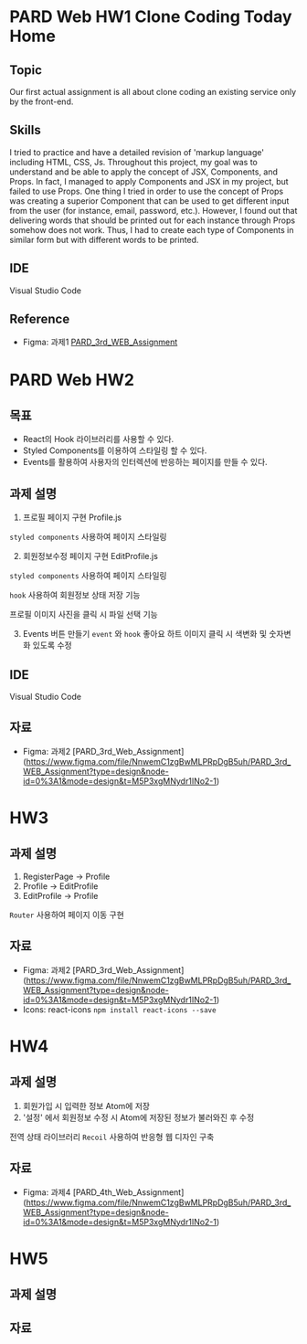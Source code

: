 # PARD Web HW1 Clone Coding Today Home
## Topic
Our first actual assignment is all about clone coding an existing service only by the front-end.

## Skills
I tried to practice and have a detailed revision of 'markup language' including HTML, CSS, Js.
Throughout this project, my goal was to understand and be able to apply the concept of JSX, Components, and Props.
In fact, I managed to apply Components and JSX in my project, but failed to use Props.
One thing I tried in order to use the concept of Props was creating a superior Component that can be used to get different input from the user (for instance, email, password, etc.).
However, I found out that delivering words that should be printed out for each instance through Props somehow does not work.
Thus, I had to create each type of Components in similar form but with different words to be printed.

## IDE
Visual Studio Code

## Reference
- Figma: 과제1 [PARD_3rd_WEB_Assignment](https://www.figma.com/file/NnwemC1zgBwMLPRpDgB5uh/PARD_3rd_WEB_Assignment?type=design&node-id=0%3A1&mode=design&t=M5P3xgMNydr1INo2-1)

# PARD Web HW2
## 목표
- React의 Hook 라이브러리를 사용할 수 있다.
- Styled Components를 이용하여 스타일링 할 수 있다.
- Events를 활용하여 사용자의 인터렉션에 반응하는 페이지를 만들 수 있다.

## 과제 설명
1. 프로필 페이지 구현
Profile.js

`styled components` 사용하여 페이지 스타일링

2. 회원정보수정 페이지 구현
EditProfile.js

`styled components` 사용하여 페이지 스타일링

`hook` 사용하여 회원정보 상태 저장 기능

프로필 이미지 사진을 클릭 시 파일 선택 기능

3. Events 버튼 만들기
`event` 와 `hook` 좋아요 하트 이미지 클릭 시 색변화 및 숫자변화 있도록 수정

## IDE
Visual Studio Code

## 자료
- Figma: 과제2 [PARD_3rd_Web_Assignment] (https://www.figma.com/file/NnwemC1zgBwMLPRpDgB5uh/PARD_3rd_WEB_Assignment?type=design&node-id=0%3A1&mode=design&t=M5P3xgMNydr1INo2-1)

# HW3
## 과제 설명
1. RegisterPage -> Profile
2. Profile -> EditProfile
3. EditProfile -> Profile

`Router` 사용하여 페이지 이동 구현

## 자료
- Figma: 과제2 [PARD_3rd_Web_Assignment] (https://www.figma.com/file/NnwemC1zgBwMLPRpDgB5uh/PARD_3rd_WEB_Assignment?type=design&node-id=0%3A1&mode=design&t=M5P3xgMNydr1INo2-1)
- Icons: react-icons
`npm install react-icons --save`

# HW4
## 과제 설명
1. 회원가입 시 입력한 정보 Atom에 저장
2. '설정' 에서 회원정보 수정 시 Atom에 저장된 정보가 불러와진 후 수정

전역 상태 라이브러리 `Recoil` 사용하여 반응형 웹 디자인 구축

## 자료
- Figma: 과제4 [PARD_4th_Web_Assignment] (https://www.figma.com/file/NnwemC1zgBwMLPRpDgB5uh/PARD_3rd_WEB_Assignment?type=design&node-id=0%3A1&mode=design&t=M5P3xgMNydr1INo2-1)

# HW5
## 과제 설명

## 자료